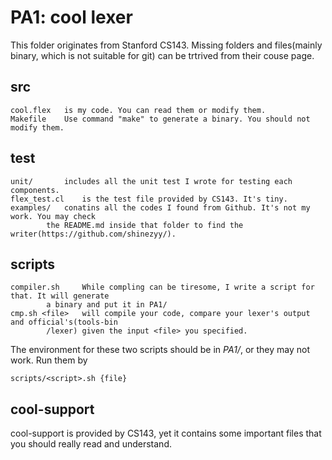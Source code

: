 # PA1: cool lexer

This folder originates from Stanford CS143. Missing folders and files(mainly binary, which is not suitable for git) can be trtrived from their couse page.

## src

	cool.flex 	is my code. You can read them or modify them.
	Makefile 	Use command "make" to generate a binary. You should not modify them.

## test

	unit/ 		includes all the unit test I wrote for testing each components.
	flex_test.cl 	is the test file provided by CS143. It's tiny.
	examples/ 	conatins all the codes I found from Github. It's not my work. You may check 
			the README.md inside that folder to find the writer(https://github.com/shinezyy/).

## scripts

	compiler.sh 	While compling can be tiresome, I write a script for that. It will generate
			a binary and put it in PA1/
	cmp.sh <file>	will compile your code, compare your lexer's output and official's(tools-bin 
			/lexer) given the input <file> you specified.

The environment for these two scripts should be in _PA1/_, or they may not work. Run them by
	
	scripts/<script>.sh {file}

## cool-support

cool-support is provided by CS143, yet it contains some important files that you should really read and understand.